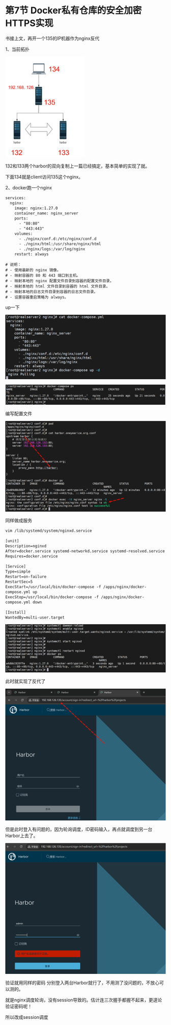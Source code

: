 # 第7节 Docker私有仓库的安全加密HTTPS实现



书接上文，再开一个135的IP机器作为nginx反代

1、当前拓扑

<img src="7-Docker私有仓库的安全加密HTTPS实现.assets/image-20240624110001185.png" alt="image-20240624110001185" style="zoom:50%;" />



132和133两个harbor的双向复制上一篇已经搞定，基本简单的实现了就。

下面134就是client访问135这个nginx。



2、docker跑一个nginx

```shell
services:
  nginx:
    image: nginx:1.27.0
    container_name: nginx_server
    ports:
      - "80:80"
      - "443:443"
    volumes:
      - ./nginx/conf.d:/etc/nginx/conf.d
      - ./nginx/html:/usr/share/nginx/html
      - ./nginx/logs:/var/log/nginx
    restart: always

# 说明：
# - 使用最新的 nginx 镜像。
# - 映射容器的 80 和 443 端口到主机。
# - 映射本地的 nginx 配置文件目录到容器的配置文件目录。
# - 映射本地的 html 文件目录到容器的 html 文件目录。
# - 映射本地的日志文件目录到容器的日志文件目录。
# - 设置容器重启策略为 always。

```



up一下

![image-20240624151224914](7-Docker私有仓库的安全加密HTTPS实现.assets/image-20240624151224914.png)

![image-20240624151344059](7-Docker私有仓库的安全加密HTTPS实现.assets/image-20240624151344059.png)



编写配置文件

![image-20240624152623804](7-Docker私有仓库的安全加密HTTPS实现.assets/image-20240624152623804.png)



同样做成服务

```shell
vim /lib/systemd/system/nginxd.service

[unit]
Description=nginxd
After=docker.service systemd-networkd.service systemd-resolved.service
Requires=docker.service

[Service]
Type=simple
Restart=on-failure
RestartSec=5
ExecStart=/usr/local/bin/docker-compose -f /apps/nginx/docker-compose.yml up
ExecStop=/usr/local/bin/docker-compose -f /apps/nginx/docker-compose.yml down

[Install]
WantedBy=multi-user.target
```

![image-20240624153052380](7-Docker私有仓库的安全加密HTTPS实现.assets/image-20240624153052380.png)

此时就实现了反代了

![image-20240624153214191](7-Docker私有仓库的安全加密HTTPS实现.assets/image-20240624153214191.png)

但是此时登入有问题的，因为轮询调度，ID密码输入，再点就调度到另一台Harbor上去了。

![image-20240624154239380](7-Docker私有仓库的安全加密HTTPS实现.assets/image-20240624154239380.png)

验证就用同样的密码 分别登入两台Harbor就行了，不用测了没问题的，不放心可以测的。

就是nginx调度轮询，没有session导致的。估计连三次握手都握不起来，更遑论验证密码呢！



所以改成session调度







